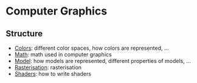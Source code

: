# Computer Graphics

## Structure

- [Colors](colors/): different color spaces, how colors are represented, ...
- [Math](math/): math used in computer graphics
- [Model](model/): how models are represented, different properties of models,
  ...
- [Rasterisation](rasterisation/): rasterisation
- [Shaders](shaders/): how to write shaders
